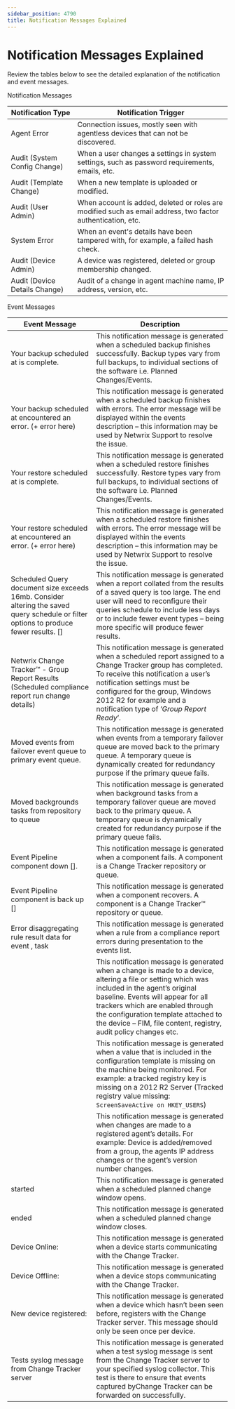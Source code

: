 ```yaml
---
sidebar_position: 4790
title: Notification Messages Explained
---
```


# Notification Messages Explained

Review the tables below to see the detailed explanation of the notification and event messages.

Notification Messages

| Notification Type | Notification Trigger |
| --- | --- |
| Agent Error | Connection issues, mostly seen with agentless devices that can not be discovered. |
| Audit (System Config Change) | When a user changes a settings in system settings, such as password requirements, emails, etc. |
| Audit (Template Change) | When a new template is uploaded or modified. |
| Audit (User Admin) | When account is added, deleted or roles are modified such as email address, two factor authentication, etc. |
| System Error | When an event's details have been tampered with, for example, a failed hash check. |
| Audit (Device Admin) | A device was registered, deleted or group membership changed. |
| Audit (Device Details Change) | Audit of a change in agent machine name, IP address, version, etc. |

Event Messages

| Event Message | Description |
| --- | --- |
| Your backup scheduled at  is complete. | This notification message is generated when a scheduled backup finishes successfully. Backup types vary from full backups, to individual sections of the software i.e. Planned Changes/Events. |
| Your backup scheduled at  encountered an error. (+ error here) | This notification message is generated when a scheduled backup finishes with errors. The error message will be displayed within the events description – this information may be used by Netwrix Support to resolve the issue. |
| Your restore scheduled at  is complete. | This notification message is generated when a scheduled restore finishes successfully. Restore types vary from full backups, to individual sections of the software i.e. Planned Changes/Events. |
| Your restore scheduled at  encountered an error. (+ error here) | This notification message is generated when a scheduled restore finishes with errors. The error message will be displayed within the events description – this information may be used by Netwrix Support to resolve the issue. |
| Scheduled Query document size exceeds 16mb. Consider altering the saved query schedule or filter options to produce fewer results. [] | This notification message is generated when a report collated from the results of a saved query is too large. The end user will need to reconfigure their queries schedule to include less days or to include fewer event types – being more specific will produce fewer results. |
| Netwrix Change Tracker™ - Group Report Results (Scheduled compliance report run change details) | This notification message is generated when a scheduled report assigned to a Change Tracker group has completed.  To receive this notification a user’s notification settings must be configured for the group, Windows 2012 R2 for example and a notification type of ‘*Group Report Ready*’. |
| Moved  events from failover event queue to primary event queue. | This notification message is generated when events from a temporary failover queue are moved back to the primary queue.  A temporary queue is dynamically created for redundancy purpose if the primary queue fails. |
| Moved  backgrounds tasks from repository to queue | This notification message is generated when background tasks from a temporary failover queue are moved back to the primary queue.  A temporary queue is dynamically created for redundancy purpose if the primary queue fails. |
| Event Pipeline component down []. | This notification message is generated when a component fails. A component is a Change Tracker repository or queue. |
| Event Pipeline component is back up [] | This notification message is generated when a component recovers. A component is a Change Tracker™ repository or queue. |
| Error disaggregating rule result data for event , task  | This notification message is generated when a rule from a compliance report errors during presentation to the events list. |
|  | This notification message is generated when a change is made to a device, altering a file or setting which was included in the agent’s original baseline. Events will appear for all trackers which are enabled through the configuration template attached to the device – FIM, file content, registry, audit policy changes etc. |
|  | This notification message is generated when a value that is included in the configuration template is missing on the machine being monitored. For example: a tracked registry key is missing on a 2012 R2 Server (Tracked registry value missing: `ScreenSaveActive on HKEY_USERS`) |
|  | This notification message is generated when changes are made to a registered agent’s details. For example: Device is added/removed from a group, the agents IP address changes or the agent’s version number changes. |
|  started | This notification message is generated when a scheduled planned change window opens. |
|  ended | This notification message is generated when a scheduled planned change window closes. |
| Device Online:  | This notification message is generated when a device starts communicating with the Change Tracker. |
| Device Offline:  | This notification message is generated when a device stops communicating with the Change Tracker. |
| New device registered:  | This notification message is generated when a device which hasn’t been seen before, registers with the Change Tracker server. This message should only be seen once per device. |
| Tests syslog message from Change Tracker server | This notification message is generated when a test syslog message is sent from the Change Tracker server to your specified syslog collector. This test is there to ensure that events captured byChange Tracker can be forwarded on successfully. |